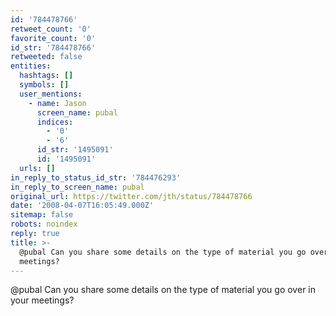 ```yaml
---
id: '784478766'
retweet_count: '0'
favorite_count: '0'
id_str: '784478766'
retweeted: false
entities:
  hashtags: []
  symbols: []
  user_mentions:
    - name: Jason
      screen_name: pubal
      indices:
        - '0'
        - '6'
      id_str: '1495091'
      id: '1495091'
  urls: []
in_reply_to_status_id_str: '784476293'
in_reply_to_screen_name: pubal
original_url: https://twitter.com/jth/status/784478766
date: '2008-04-07T16:05:49.000Z'
sitemap: false
robots: noindex
reply: true
title: >-
  @pubal Can you share some details on the type of material you go over in your
  meetings?
---
```


@pubal Can you share some details on the type of material you go over in your meetings?